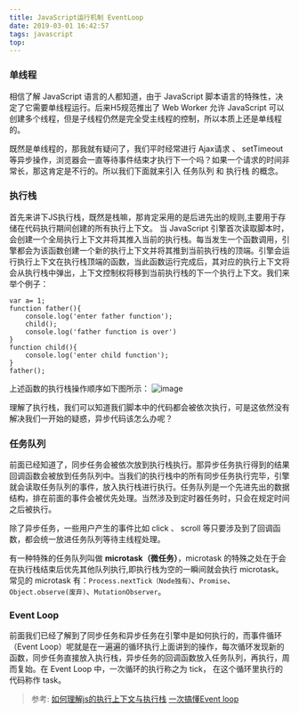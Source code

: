 ```yaml
---
title: JavaScript运行机制 EventLoop
date: 2019-03-01 16:42:57
tags: javascript
top:
---
```

### 单线程

相信了解 JavaScript 语言的人都知道，由于 JavaScript 脚本语言的特殊性，决定了它需要单线程运行。后来H5规范推出了 Web Worker 允许 JavaScript 可以创建多个线程，但是子线程仍然是完全受主线程的控制，所以本质上还是单线程的。

既然是单线程的，那我就有疑问了，我们平时经常进行 Ajax请求 、 setTimeout 等异步操作，浏览器会一直等待事件结束才执行下一个吗？如果一个请求的时间非常长，那这肯定是不行的。所以我们下面就来引入 任务队列 和 执行栈 的概念。

### 执行栈

首先来讲下JS执行栈，既然是栈嘛，那肯定采用的是后进先出的规则,主要用于存储在代码执行期间创建的所有执行上下文。
当 JavaScript 引擎首次读取脚本时，会创建一个全局执行上下文并将其推入当前的执行栈。每当发生一个函数调用，引擎都会为该函数创建一个新的执行上下文并将其推到当前执行栈的顶端。引擎会运行执行上下文在执行栈顶端的函数，当此函数运行完成后，其对应的执行上下文将会从执行栈中弹出，上下文控制权将移到当前执行栈的下一个执行上下文。我们来举个例子：
```
var a= 1;
function father(){
    console.log('enter father function');
    child();
    console.log('father function is over')
}
function child(){
    console.log('enter child function');
}
father();
```
上述函数的执行栈操作顺序如下图所示：
![image](http://wx3.sinaimg.cn/large/a73bc6a1ly1g0nh0euy5zj219s0ce75m.jpg)

理解了执行栈，我们可以知道我们脚本中的代码都会被依次执行，可是这依然没有解决我们一开始的疑惑，异步代码该怎么办呢？

### 任务队列

前面已经知道了，同步任务会被依次放到执行栈执行。那异步任务执行得到的结果回调函数会被放到任务队列中。当我们的执行栈中的所有同步任务执行完毕，引擎就会读取任务队列的事件，放入执行栈进行执行。任务队列是一个先进先出的数据结构，排在前面的事件会被优先处理。当然涉及到定时器任务时，只会在规定时间之后被执行。

除了异步任务，一些用户产生的事件比如 click 、 scroll 等只要涉及到了回调函数，都会统一放进任务队列等待主线程处理。

有一种特殊的任务队列叫做 **microtask（微任务）**，microtask 的特殊之处在于会在执行栈结束后优先其他队列执行,即执行栈为空的一瞬间就会执行 microtask。常见的 microtask 有：`Process.nextTick（Node独有）`、`Promise`、`Object.observe(废弃)`、`MutationObserver`。

### Event Loop
前面我们已经了解到了同步任务和异步任务在引擎中是如何执行的，而事件循环（Event Loop）呢就是在一遍遍的循环执行上面讲到的操作，每次循环发现新的函数，同步任务直接放入执行栈，异步任务的回调函数放入任务队列，再执行，周而复始。在 Event Loop 中，一次循环的执行称之为 tick， 在这个循环里执行的代码称作 task。




>参考:
>[如何理解js的执行上下文与执行栈](https://www.oecom.cn/understand-js-run-stack-and-world/)
>[一次搞懂Event loop](https://www.imooc.com/article/40020#)







